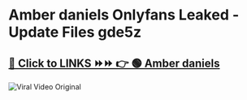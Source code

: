 
 # Amber daniels Onlyfans Leaked - Update Files gde5z

## <h2><a href="https://clipsfans.com/Amber_daniels&ref=git">🔗 Click to LINKS ⏩⏩ 👉 🟢 Amber daniels </a></h2>

<a href="https://clipsfans.com/Amber_daniels&ref=git" rel="nofollow" data-target="animated-image.originalLink"><img src="https://i.ibb.co.com/xMMVF88/686577567.gif" alt="Viral Video Original" style="max-width: 100%; display: inline-block;" data-target="animated-image.originalImage"></a>

